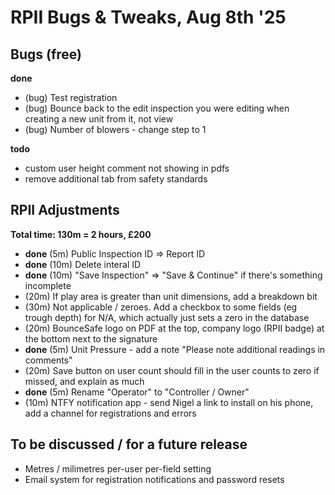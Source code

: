 # RPII Bugs & Tweaks, Aug 8th '25

## Bugs (free)

**done**

- (bug) Test registration
- (bug) Bounce back to the edit inspection you were editing when creating a new unit from it, not view
- (bug) Number of blowers - change step to 1

**todo**

- custom user height comment not showing in pdfs
- remove additional tab from safety standards

## RPII Adjustments

**Total time: 130m = 2 hours, £200**

- **done** (5m) Public Inspection ID => Report ID
- **done** (10m) Delete interal ID
- **done** (10m) "Save Inspection" => "Save & Continue" if there's something incomplete
- (20m) If play area is greater than unit dimensions, add a breakdown bit
- (30m) Not applicable / zeroes. Add a checkbox to some fields (eg trough depth) for N/A, which actually just sets a zero in the database
- (20m) BounceSafe logo on PDF at the top, company logo (RPII badge) at the bottom next to the signature
- **done** (5m) Unit Pressure - add a note "Please note additional readings in comments"
- (20m) Save button on user count should fill in the user counts to zero if missed, and explain as much
- **done** (5m) Rename "Operator" to "Controller / Owner"
- (10m) NTFY notification app - send Nigel a link to install on his phone, add a channel for registrations and errors

## To be discussed / for a future release

- Metres / milimetres per-user per-field setting
- Email system for registration notifications and password resets
